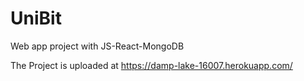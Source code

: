 # UniBit
Web app project with JS-React-MongoDB

The Project is uploaded at https://damp-lake-16007.herokuapp.com/

